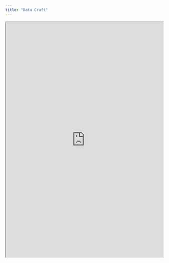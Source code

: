 ```yaml
---
title: "Data Craft"
---
```



<iframe height="750" width="100%" src="https://ewelton.github.io/ktest/wiki.html#Data%20Craft"></iframe>
